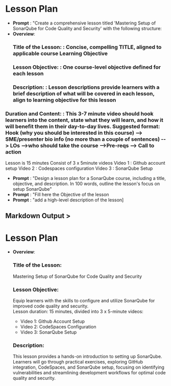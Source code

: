 # Lesson Plan
- **Prompt** : "Create a comprehensive lesson titled 'Mastering Setup of SonarQube for Code Quality and Security' with the following structure:
- **Overview**: 
  ### **Title of the Lesson:**  : Concise, compelling TITLE, aligned to applicable course Learning Objective
  ### **Lesson Objective:**  : One course-level objective defined  for each lesson
  ### **Description:**  : Lesson descriptions provide learners with a brief description of what will be covered in each lesson, align to learning objective for this lesson
### **Duration and Content:**  : This 3-7 minute video should hook learners into the content, state what they will learn, and how it will benefit them in their day-to-day lives. Suggested format:  Hook (why you should be interested in this course) --> SME/presenter bio info (no more than a couple of sentences)  --> LOs -->who should take the course -->Pre-reqs  --> Call to action
  Lesson is 15 minutes
  Consist of 3 x 5minute videos 
  Video 1 : Github account setup
  Video 2 : Codespaces configuration
  Video 3 : SonarQube Setup

- **Prompt** : "Design a lesson plan for a SonarQube course, including a title, objective, and description. In 100 words, outline the lesson's focus on setup SonarQube"
- **Prompt** : "Fill here the Objective of the lesson
- **Prompt** : "add a high-level description of the lesson]

## Markdown Output >

# Lesson Plan

- **Overview**:  
  ### **Title of the Lesson:**  
  Mastering Setup of SonarQube for Code Quality and Security  

  ### **Lesson Objective:**  
  Equip learners with the skills to configure and utilize SonarQube for improved code quality and security.  
  Lesson duration: 15 minutes, divided into 3 x 5-minute videos:  
  - Video 1: Github Account Setup  
  - Video 2: CodeSpaces Configuration  
  - Video 3: SonarQube Setup  

  ### **Description:**  
  This lesson provides a hands-on introduction to setting up SonarQube. Learners will go through practical exercises, exploring GitHub integration, CodeSpaces, and SonarQube setup, focusing on identifying vulnerabilities and streamlining development workflows for optimal code quality and security.
